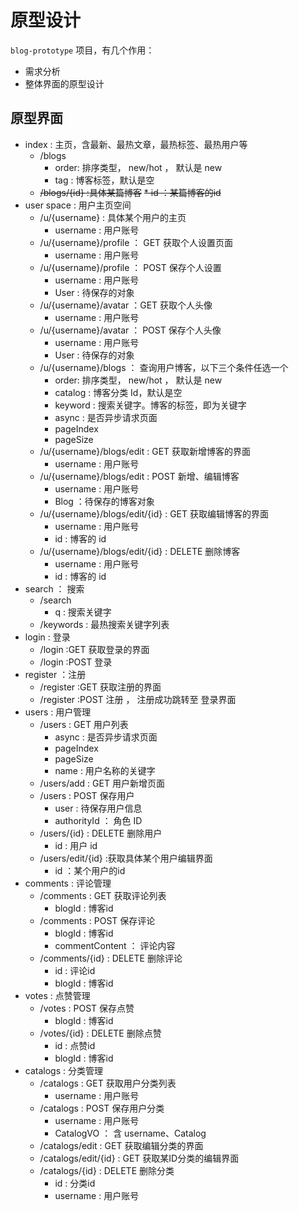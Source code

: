 # 原型设计

`blog-prototype` 项目，有几个作用：

* 需求分析
* 整体界面的原型设计

## 原型界面

* index : 主页，含最新、最热文章，最热标签、最热用户等
	* /blogs
		* order: 排序类型， new/hot ， 默认是 new
		* tag : 博客标签，默认是空
	* ~~/blogs/{id} :具体某篇博客~~
		~~* id ：某篇博客的id~~
* user space : 用户主页空间
	* /u/{username} : 具体某个用户的主页
		* username : 用户账号
	* /u/{username}/profile ： GET 获取个人设置页面
		* username : 用户账号
	* /u/{username}/profile ： POST 保存个人设置
		* username : 用户账号
		* User : 待保存的对象
	* /u/{username}/avatar ：GET 获取个人头像
		* username : 用户账号
	* /u/{username}/avatar ： POST 保存个人头像
		* username : 用户账号
		* User : 待保存的对象
	* /u/{username}/blogs ： 查询用户博客，以下三个条件任选一个
		* order: 排序类型， new/hot ， 默认是 new
		* catalog : 博客分类 Id，默认是空
		* keyword : 搜索关键字。博客的标签，即为关键字
		* async : 是否异步请求页面
		* pageIndex
		* pageSize
	* /u/{username}/blogs/edit : GET 获取新增博客的界面
		* username : 用户账号
	* /u/{username}/blogs/edit : POST 新增、编辑博客
		* username : 用户账号
		* Blog ：待保存的博客对象
	* /u/{username}/blogs/edit/{id} : GET 获取编辑博客的界面
		* username : 用户账号
		* id : 博客的 id
	* /u/{username}/blogs/edit/{id} : DELETE 删除博客
		* username : 用户账号
		* id : 博客的 id
* search ： 搜索
	* /search
		* q : 搜索关键字
	* /keywords : 最热搜索关键字列表
* login : 登录
	* /login  :GET 获取登录的界面
	* /login  :POST 登录
* register ：注册
	* /register :GET 获取注册的界面
	* /register :POST 注册 ， 注册成功跳转至 登录界面
* users : 用户管理
	* /users : GET 用户列表
		* async : 是否异步请求页面
		* pageIndex
		* pageSize
		* name : 用户名称的关键字
	* /users/add : GET 用户新增页面
	* /users : POST 保存用户
		* user : 待保存用户信息
		* authorityId ： 角色 ID
	* /users/{id} : DELETE  删除用户
		* id :  用户 id
	* /users/edit/{id} :获取具体某个用户编辑界面
		* id ：某个用户的id
* comments : 评论管理
	* /comments :  GET 获取评论列表
		* blogId : 博客id
	* /comments :  POST 保存评论
		* blogId : 博客id
		* commentContent ： 评论内容
	* /comments/{id} : DELETE  删除评论
		* id :  评论id
		* blogId : 博客id
* votes : 点赞管理
	* /votes :  POST 保存点赞
		* blogId : 博客id
	* /votes/{id} : DELETE  删除点赞
		* id :  点赞id
		* blogId : 博客id
* catalogs : 分类管理
	* /catalogs :  GET 获取用户分类列表
		* username : 用户账号
	* /catalogs :  POST 保存用户分类
		* username : 用户账号
		* CatalogVO ： 含 username、Catalog
	* /catalogs/edit : GET  获取编辑分类的界面
	* /catalogs/edit/{id} : GET  获取某ID分类的编辑界面
	* /catalogs/{id} : DELETE  删除分类
		* id :  分类id
		* username : 用户账号

